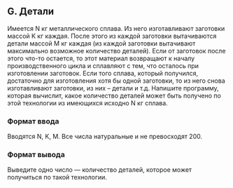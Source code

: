 ## G. Детали

Имеется N кг металлического сплава. Из него изготавливают заготовки массой K кг каждая. После этого из каждой заготовки
вытачиваются детали массой M кг каждая (из каждой заготовки вытачивают максимально возможное количество деталей). Если
от заготовок после этого что-то остается, то этот материал возвращают к началу производственного цикла и сплавляют с
тем, что осталось при изготовлении заготовок. Если того сплава, который получился, достаточно для изготовления хотя бы
одной заготовки, то из него снова изготавливают заготовки, из них – детали и т.д. Напишите программу, которая вычислит,
какое количество деталей может быть получено по этой технологии из имеющихся исходно N кг сплава.

### Формат ввода

Вводятся N, K, M. Все числа натуральные и не превосходят 200.

### Формат вывода

Выведите одно число — количество деталей, которое может получиться по такой технологии.